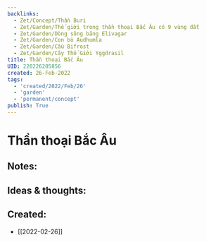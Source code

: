 ```yaml
---
backlinks:
  - Zet/Concept/Thần Buri
  - Zet/Garden/Thế giới trong thần thoại Bắc Âu có 9 vùng đất
  - Zet/Garden/Dòng sông băng Elivagar
  - Zet/Garden/Con bò Audhumla
  - Zet/Garden/Cầu Bifrost
  - Zet/Garden/Cây Thế Giới Yggdrasil
title: Thần thoại Bắc Âu
UID: 220226205856
created: 26-Feb-2022
tags:
  - 'created/2022/Feb/26'
  - 'garden'
  - 'permanent/concept'
publish: True
---
```

# Thần thoại Bắc Âu

## Notes:


## Ideas & thoughts:



## Created:
- [[2022-02-26]]
